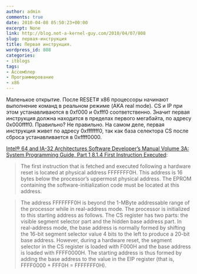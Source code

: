 ```yaml
---
author: admin
comments: true
date: 2010-04-08 05:50:23+00:00
excerpt: None
link: http://blog.not-a-kernel-guy.com/2010/04/07/808
slug: первая-инструкция
title: Первая инструкция.
wordpress_id: 808
categories:
- itblogs
tags:
- Ассемблер
- Программирование
- x86
---
```


Маленькое открытие. После RESET# x86 процессоры начинают выполнение команд в реальном режиме (AKA real mode). CS и IP при этом устанавливаются в 0xf000 и 0xfff0 соответственно. Значит первая инструкция должна находится в пределах первого мегабайта, по адресу 0x000ffff0. Правильно? Не правильно. На самом деле, первая инструкция живет по адресу 0xfffffff0, так как база селектора CS после сброса устанавливается в 0xffff0000.

[Intel® 64 and IA-32 Architectures Software Developer’s Manual
Volume 3A: System Programming Guide, Part 1
8.1.4 First Instruction Executed](http://www.intel.com/Assets/PDF/manual/253668.pdf):

> The first instruction that is fetched and executed following a hardware reset is located at physical address FFFFFFF0H. This address is 16 bytes below the processor’s uppermost physical address. The EPROM containing the software-initialization code must be located at this address.

> The address FFFFFFF0H is beyond the 1-MByte addressable range of the processor while in real-address mode. The processor is initialized to this starting address as follows. The CS register has two parts: the visible segment selector part and the hidden base address part. In real-address mode, the base address is normally formed by shifting the 16-bit segment selector value 4 bits to the left to produce a 20-bit base address. However, during a hardware reset, the segment selector in the CS register is loaded with F000H and the base address is loaded with FFFF0000H. The starting address is thus formed by adding the base address to the value in the EIP register (that is, FFFF0000 + FFF0H = FFFFFFF0H).
